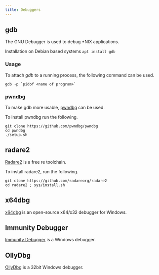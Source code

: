 ```yaml
---
title: Debuggers
---
```


## gdb
The GNU Debugger is used to debug \*NIX applications.

Installation on Debian based systems `apt install gdb`

### Usage
To attach *gdb* to a running process, the following command can be used.

``` text
gdb -p `pidof <name of program>`
```

### pwndbg
To make gdb more usable, [pwndbg](https://github.com/pwndbg/pwndbg) can be used.

To install pwndbg run the following.

``` text
git clone https://github.com/pwndbg/pwndbg
cd pwndbg
./setup.sh
```

## radare2
[Radare2](https://rada.re/) is a free re toolchain.

To install radare2, run the following.

``` text
git clone https://github.com/radareorg/radare2
cd radare2 ; sys/install.sh
```

## x64dbg
[x64dbg](https://x64dbg.com/) is an open-source x64/x32 debugger for Windows.

## Immunity Debugger
[Immunity Debugger](https://www.immunityinc.com/products/debugger/) is a Windows debugger.

## OllyDbg
[OllyDbg](http://www.ollydbg.de/) is a 32bit Windows debugger.
